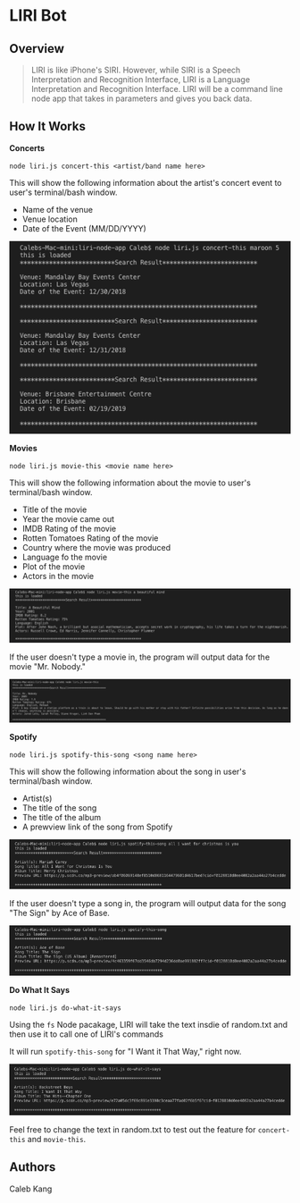 # LIRI Bot

## Overview
>LIRI is like iPhone's SIRI. However, while SIRI is a Speech Interpretation and Recognition Interface, LIRI is a Language Interpretation and Recognition Interface. LIRI will be a command line node app that takes in parameters and gives you back data.


## How It Works

**Concerts**

`node liri.js concert-this <artist/band name here>`

This will show the following information about the artist's concert event to user's terminal/bash window.

* Name of the venue
* Venue location
* Date of the Event (MM/DD/YYYY)

![Image of concert-this](/images/concert-this.png)


**Movies**

`node liri.js movie-this <movie name here>`

This will show the following information about the movie to user's terminal/bash window.

* Title of the movie
* Year the movie came out
* IMDB Rating of the movie
* Rotten Tomatoes Rating of the movie
* Country where the movie was produced
* Language fo the movie
* Plot of the movie
* Actors in the movie

![Image of movie-this](/images/movie-this.png)

If the user doesn't type a movie in, the program will output data for the movie "Mr. Nobody."

![Image of Mr. Nobody](/images/mr-nobody.png)


**Spotify**

`node liri.js spotify-this-song <song name here>`

This will show the following information about the song in user's terminal/bash window.

* Artist(s)
* The title of the song
* The title of the album
* A prewview link of the song from Spotify

![Image of spotify-this-song](/images/spotify-this-song.png)

If the user doesn't type a song in, the program will output data for the song "The Sign" by Ace of Base.

![Image of The Sign](/images/the-sign.png)


**Do What It Says**

`node liri.js do-what-it-says`

Using the `fs` Node pacakage, LIRI will take the text insdie of random.txt and then use it to call one of LIRI's commands

It will run `spotify-this-song` for "I Want it That Way," right now.

![Image of do-what-it-says](/images/do-what-it-says.png)

Feel free to change the text in random.txt to test out the feature for `concert-this` and `movie-this`.

## Authors

Caleb Kang